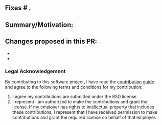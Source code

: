 <!-- ##################################################################### -->
<!-- PLEASE READ BEFORE OPENING THIS PULL REQUEST -->

<!-- All changes must adhere to PEP8 standards, applied using [`black`](https://black.readthedocs.io/en/stable/). -->
<!-- If your changes do NOT adhere, the test suite will fail. -->
<!-- Please read our [Contributing guide](https://pyomo.readthedocs.io/en/stable/contribution_guide.html) for instructions on how to apply these standards. -->
<!-- ##################################################################### -->

## Fixes # .

## Summary/Motivation:


## Changes proposed in this PR:
-
-

### Legal Acknowledgement

By contributing to this software project, I have read the [contribution guide](https://pyomo.readthedocs.io/en/stable/contribution_guide.html) and agree to the following terms and conditions for my contribution:

1. I agree my contributions are submitted under the BSD license.
2. I represent I am authorized to make the contributions and grant the license. If my employer has rights to intellectual property that includes these contributions, I represent that I have received permission to make contributions and grant the required license on behalf of that employer.
